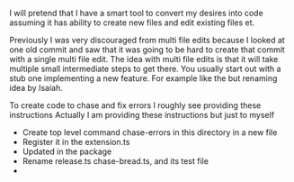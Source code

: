 I will pretend that I have a smart tool to convert my desires into code assuming it has ability to create new files and edit existing files et.

Previously I was very discouraged from multi file edits because I looked at one old commit and saw that it was going to be hard to create that commit with a single multi file edit. The idea with multi file edits is that it will take multiple small intermediate steps to get there. You usually start out with a stub one implementing a new feature. For example like the but renaming idea by Isaiah.

To create code to chase and fix errors I roughly see providing these instructions
Actually I am providing these instructions but just to myself
- Create top level command chase-errors in this directory in a new file
- Register it in the extension.ts
- Updated in the package
- Rename release.ts chase-bread.ts, and its test file
- 